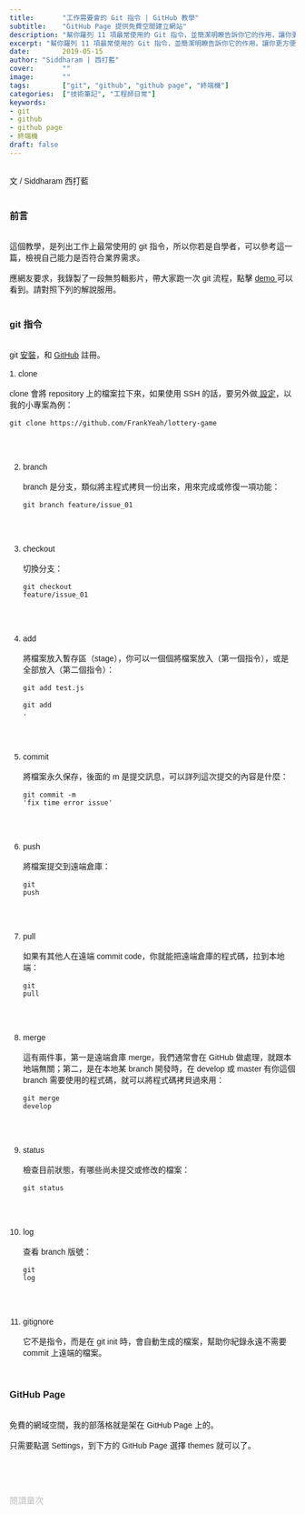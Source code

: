 ```yaml
---
title:       "工作需要會的 Git 指令 | GitHub 教學"
subtitle:    "GitHub Page 提供免費空間建立網站"
description: "幫你羅列 11 項最常使用的 Git 指令，並簡潔明瞭告訴你它的作用，讓你更方便和他人合作。同時，它還能一鍵架設自己的作品網站......"
excerpt: "幫你羅列 11 項最常使用的 Git 指令，並簡潔明瞭告訴你它的作用，讓你更方便和他人合作。同時，它還能一鍵架設自己的作品網站......"
date:        2019-05-15
author: "Siddharam | 西打藍"
cover:       ""
image:       ""
tags:        ["git", "github", "github page", "終端機"]
categories:  ["技術筆記", "工程師日常"]
keywords:
- git
- github
- github page
- 終端機
draft: false
---
```




<article style="font-family: 'Noto Sans TC', '微軟正黑體', sans-serif; font-weight: 300;">

<br>文 / Siddharam 西打藍<br><br>

<h3 class="article-h1-color">前言</h3><br>
這個教學，是列出工作上最常使用的 git 指令，所以你若是自學者，可以參考這一篇，檢視自己能力是否符合業界需求。<br><br>
應網友要求，我錄製了一段無剪輯影片，帶大家跑一次 git 流程，點擊 <a href="https://www.loom.com/share/74e18fbadbae45b7b68f6a8e53e5c04c"> demo </a> 可以看到。請對照下列的解說服用。<br><br>

<h3 class="article-h1-color">git 指令</h3><br>
git <a href="https://git-scm.com/book/zh-tw/v2/%E9%96%8B%E5%A7%8B-Git-%E5%AE%89%E8%A3%9D%E6%95%99%E5%AD%B8">安裝</a>，和 <a href="https://github.com/">GitHub</a> 註冊。<br><br>
1. clone <br><br>
clone 會將 repository 上的檔案拉下來，如果使用 SSH 的話，要另外做<a href="https://help.github.com/en/articles/connecting-to-github-with-ssh"> 設定</a>，以我的小專案為例：<br><br>
<code>git clone https://github.com/FrankYeah/lottery-game</code><br><br><br><br>

2. branch<br><br>
branch 是分支，類似將主程式拷貝一份出來，用來完成或修復一項功能：<br><br>
<code>git branch feature/issue_01</code><br><br><br><br>

3. checkout<br><br>
切換分支：<br><br>
<code>git checkout feature/issue_01</code><br><br><br><br>

4. add<br><br>
將檔案放入暫存區（stage），你可以一個個將檔案放入（第一個指令），或是全部放入（第二個指令）：<br><br>
<code>git add test.js</code><br><br>
<code>git add .</code><br><br><br><br>

5. commit<br><br>
將檔案永久保存，後面的 m 是提交訊息，可以詳列這次提交的內容是什麼：<br><br>
<code>git commit -m 'fix time error issue'</code><br><br><br><br>

6. push<br><br>
將檔案提交到遠端倉庫：<br><br>
<code>git push</code><br><br><br><br>

7. pull<br><br>
如果有其他人在遠端 commit code，你就能把遠端倉庫的程式碼，拉到本地端：<br><br>
<code>git pull</code><br><br><br><br>

8. merge<br><br>
這有兩件事，第一是遠端倉庫 merge，我們通常會在 GitHub 做處理，就跟本地端無關；第二，是在本地某 branch 開發時，在 develop 或 master 有你這個 branch 需要使用的程式碼，就可以將程式碼拷貝過來用：<br><br>
<code>git merge develop</code><br><br><br><br>

9. status<br><br>
檢查目前狀態，有哪些尚未提交或修改的檔案：<br><br>
<code>git status</code><br><br><br><br>

10. log<br><br>
查看 branch 版號：<br><br>
<code>git log</code><br><br><br><br>

11. gitignore<br><br>
它不是指令，而是在 git init 時，會自動生成的檔案，幫助你紀錄永遠不需要 commit 上遠端的檔案。<br><br><br>


<h3 class="article-h1-color">GitHub Page</h3><br>
免費的網域空間，我的部落格就是架在 GitHub Page 上的。<br><br>
只需要點選 Settings，到下方的 GitHub Page 選擇 themes 就可以了。


<br><br><br>

</article>

<div style="color: #bfbfbf; font-size: 15px;" id="busuanzi_container_page_pv">
  閱讀量<span id="busuanzi_value_page_pv"></span>次
</div>

<script src="../../js/post.js"></script>
